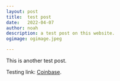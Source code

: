 ```yaml
---
layout: post
title:	test post
date:	2022-04-07
author:	noah
description: a test post on this website.
ogimage: ogimage.jpeg

---
```


This is another test post.

Testing link: [Coinbase](https://www.coinbase.com/).